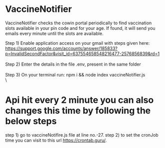 # VaccineNotifier

VaccineNotifier checks the cowin portal periodically to find vaccination slots available in your pin code and for your age. If found, it will send you emails every minute until the slots are available.

Step 1) Enable application access on your gmail with steps given here:
https://support.google.com/accounts/answer/185833?p=InvalidSecondFactor&visit_id=637554658548216477-2576856839&rd=1  
\
Step 2) Enter the details in the file .env, present in the same folder
\
\
Step 3) On your terminal run: npm i && node index vaccineNotifier.js
\
\

# Api hit every 2 minute you can also changes this time by following the below steps

step 1) go to vaccineNotifire.js file at line no.-27.
step 2) to set the cronJob time you can visit to this url https://crontab.guru/.
